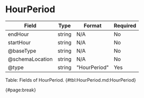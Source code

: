 <!--
    ATTENTION: This file was generated via gradle!
               Do NOT manually edit this file! Any such changes will be overwritten!
-->

# HourPeriod

| Field | Type | Format | Required |
| ------- | ------- | ------- | --- |
| endHour | string | N/A | No |
| startHour | string | N/A | No |
| @baseType | string | N/A | No |
| @schemaLocation | string | N/A | No |
| @type | string | "HourPeriod" | Yes |

Table: Fields of HourPeriod. {#tbl:HourPeriod.md:HourPeriod}

{#page:break}
